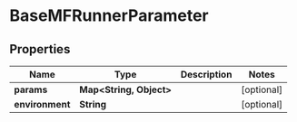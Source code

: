 
# BaseMFRunnerParameter

## Properties
Name | Type | Description | Notes
------------ | ------------- | ------------- | -------------
**params** | **Map&lt;String, Object&gt;** |  |  [optional]
**environment** | **String** |  |  [optional]



